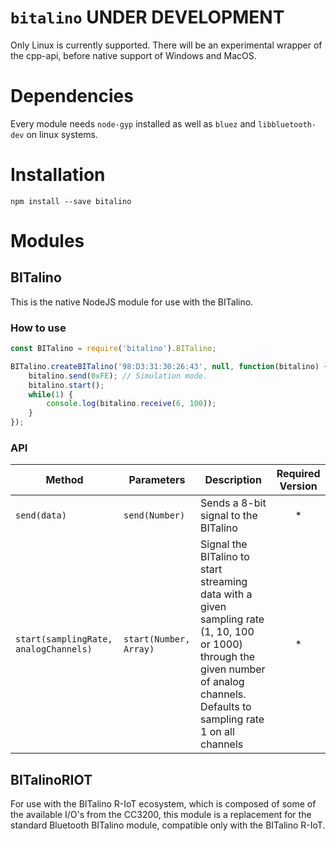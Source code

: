 # `bitalino` UNDER DEVELOPMENT

Only Linux is currently supported. There will be an experimental wrapper of the cpp-api, before native support of Windows and MacOS.

# Dependencies

Every module needs `node-gyp` installed as well as `bluez` and `libbluetooth-dev` on linux systems.

# Installation

```
npm install --save bitalino
```

# Modules

## BITalino

This is the native NodeJS module for use with the BITalino.

### How to use

```javascript
const BITalino = require('bitalino').BITalino;

BITalino.createBITalino('98:D3:31:30:26:43', null, function(bitalino) {
    bitalino.send(0xFE); // Simulation mode.
    bitalino.start();
    while(1) {
        console.log(bitalino.receive(6, 100));
    }
});
```

### API
|Method|Parameters|Description|Required Version|
|---|---|---|:---:|
|`send(data)`|`send(Number)`|Sends a 8-bit signal to the BITalino|*|
|`start(samplingRate, analogChannels)`|`start(Number, Array)`|Signal the BITalino to start streaming data with a given sampling rate (1, 10, 100 or 1000) through the given number of analog channels. Defaults to sampling rate 1 on all channels|*|

## BITalinoRIOT

For use with the BITalino R-IoT ecosystem, which is composed of some of the available I/O's from the CC3200, this module is a replacement for the standard Bluetooth BITalino module, compatible only with the BITalino R-IoT.